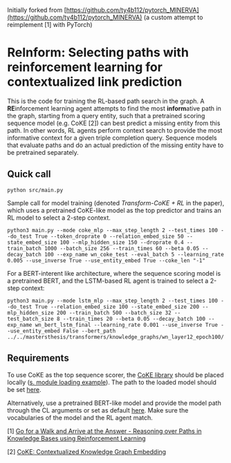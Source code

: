 Initially forked from [https://github.com/ty4b112/pytorch_MINERVA](https://github.com/ty4b112/pytorch_MINERVA) (a custom attempt to reimplement [1] with PyTorch)

# ReInform: Selecting paths with reinforcement learning for contextualized link prediction

This is the code for training the RL-based path search in the graph. A **RE**inforcement learning agent attempts to find the most **inform**ative path in the graph, starting from a query entity, such that a pretrained scoring sequence model (e.g. CoKE [2]) can best predict a missing entity from this path. In other words, RL agents perform context search to provide the most informative context for a given triple completion query. Sequence models that evaluate paths and do an actual prediction of the missing entity have to be pretrained separately.


## Quick call
```
python src/main.py
```

Sample call for model training (denoted *Transform-CoKE + RL* in the paper), which uses a pretrained CoKE-like model as the top predictor and trains an RL model to select a 2-step context.

```
python3 main.py --mode coke_mlp --max_step_length 2 --test_times 100 --do_test True --token_droprate 0 --relation_embed_size 50 --state_embed_size 100 --mlp_hidden_size 150 --droprate 0.4 --train_batch 1000 --batch_size 256 --train_times 60 --beta 0.05 --decay_batch 100 --exp_name wn_coke_test --eval_batch 5 --learning_rate 0.005 --use_inverse True --use_entity_embed True --coke_len "-1"
```

For a BERT-interent like architecture, where the sequence scoring model is a pretrained BERT, and the LSTM-based RL agent is trained to select a 2-step context:

```
python3 main.py --mode lstm_mlp --max_step_length 2 --test_times 100 --do_test True --relation_embed_size 100 --state_embed_size 200 --mlp_hidden_size 200 --train_batch 500 --batch_size 32 --test_batch_size 8 --train_times 20 --beta 0.05 --decay_batch 100 --exp_name wn_bert_lstm_final --learning_rate 0.001 --use_inverse True --use_entity_embed False --bert_path ../../mastersthesis/transformers/knowledge_graphs/wn_layer12_epoch100/
```
 
 
## Requirements
To use CoKE as the top sequence scorer, the [CoKE library](https://github.com/PaddlePaddle/Research/tree/master/KG/CoKE) should be placed locally ([s. module loading example](https://github.com/marina-sp/reinform/blob/e632f644b8e79bbfcc63de16bd5830bdeac06b5a/src/coke.py#L15)). The path to the loaded model should be set [here](https://github.com/marina-sp/reinform/blob/e632f644b8e79bbfcc63de16bd5830bdeac06b5a/src/coke.py#L171).

Alternatively, use a pretrained BERT-like model and provide the model path through the CL arguments or set as default [here](https://github.com/marina-sp/reinform/blob/master/src/main.py#L75). Make sure the vocabularies of the model and the RL agent match.


[1] [Go for a Walk and Arrive at the Answer - Reasoning over Paths in Knowledge Bases using Reinforcement Learning](https://arxiv.org/abs/1711.05851)

[2] [CoKE: Contextualized Knowledge Graph Embedding](https://arxiv.org/abs/1911.02168)

